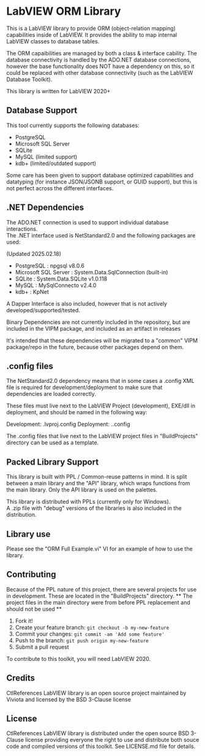 # LabVIEW ORM Library

This is a LabVIEW library to provide ORM (object-relation mapping) capabilities inside of LabVIEW.
It provides the ability to map internal LabVIEW classes to database tables.

The ORM capaibilities are managed by both a class & interface cability.
The database connectivity is handled by the ADO.NET database connections, however the base functionality does NOT have a dependency on this, so it could be replaced with other database connectivity (such as the LabVIEW Database Toolkit).

This library is written for LabVIEW 2020+

## Database Support
This tool currently supports the following databases:
- PostgreSQL
- Microsoft SQL Server
- SQLite
- MySQL (limited support)
- kdb+ (limited/outdated support)

Some care has been given to support database optimized capabilities and datatyping (for instance JSON/JSONB support, or GUID support), but this is not perfect across the different interfaces.

## .NET Dependencies
The ADO.NET connection is used to support individual database interactions.  
The .NET interface used is NetStandard2.0 and the following packages are used:

(Updated 2025.02.18)
- PostgreSQL : npgsql v8.0.6
- Microsoft SQL Server : System.Data.SqlConnection (built-in)
- SQLite : System.Data.SQLite v1.0.118
- MySQL : MySqlConnecto v2.4.0
- kdb+ : KpNet

A Dapper Interface is also included, however that is not actively developed/supported/tested.

Binary Dependencies are not currently included in the repository, but are included in the VIPM package, and included as an artifact in releases

It's intended that these dependencies will be migrated to a "common" VIPM package/repo in the future, because other packages depend on them.

## .config files
The NetStandard2.0 dependency means that in some cases a .config XML file is required for development/deployment to make sure that dependencies are loaded correctly.

These files must live next to the LabVIEW Project (development), EXE/dll in deployment, and should be named in the following way:

Development: <ProjectName>.lvproj.config
Deployment: <BinaryName>.<Ext>.config

The .config files that live next to the LabVIEW project files in "BuildProjects" directory can be used as a template.


## Packed Library Support
This library is built with PPL / Common-reuse patterns in mind.  It is split between a main library and the "API" library, which wraps functions from the main library.  Only the API library is used on the palettes.

This library is distributed with PPLs (currently only for Windows).  
A .zip file with "debug" versions of the libraries is also included in the distribution.

## Library use
Please see the "ORM Full Example.vi" VI for an example of how to use the library.


## Contributing

Because of the PPL nature of this project, there are several projects for use in development.  These are located in the "BuildProjects" directory.  ** The project files in the main directory were from before PPL replacement and should not be used **

1. Fork it!
2. Create your feature branch: `git checkout -b my-new-feature`
3. Commit your changes: `git commit -am 'Add some feature'`
4. Push to the branch: `git push origin my-new-feature`
5. Submit a pull request

To contribute to this toolkit, you will need LabVIEW 2020.

## Credits

CtlReferences LabVIEW library is an open source project maintained by Viviota and licensed by the BSD 3-Clause license

## License

CtlReferences LabVIEW library is distributed under the open source BSD 3-Clause license providing everyone the right to use and distribute both souce code and compiled versions of this toolkit. See LICENSE.md file for details.